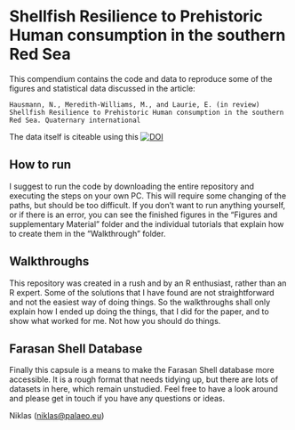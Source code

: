 Shellfish Resilience to Prehistoric Human consumption in the southern Red Sea
=============================================================================

This compendium contains the code and data to reproduce some of the figures and statistical data discussed in the article:

`Hausmann, N., Meredith-Williams, M., and Laurie, E. (in review) Shellfish Resilience to Prehistoric Human consumption in the southern Red Sea. Quaternary international`

The data itself is citeable using this [![DOI](https://zenodo.org/badge/248758954.svg)](https://zenodo.org/badge/latestdoi/248758954)


How to run
------------------------

I suggest to run the code by downloading the entire repository and executing the steps on your own PC. This will require some changing of the paths, but should be too difficult. If you don’t want to run anything yourself, or if there is an error, you can see the finished figures in the “Figures and supplementary Material” folder and the individual tutorials that explain how to create them in the “Walkthrough” folder.

Walkthroughs
------------

This repository was created in a rush and by an R enthusiast, rather than an R expert. Some of the solutions that I have found are not straightforward and not the easiest way of doing things. So the walkthroughs shall only explain how I ended up doing the things, that I did for the paper, and to show what worked for me. Not how you should do things.

Farasan Shell Database
----------------------

Finally this capsule is a means to make the Farasan Shell database more accessible. It is a rough format that needs tidying up, but there are lots of datasets in here, which remain unstudied. Feel free to have a look around and please get in touch if you have any questions or ideas.

Niklas (niklas@palaeo.eu)
